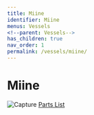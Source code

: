 ```yaml
---
title: Miine
identifier: Miine
menus: Vessels
<!--parent: Vessels-->
has_children: true
nav_order: 1
permalink: /vessels/miine/
---
```


# Miine
![Capture](https://user-images.githubusercontent.com/34051815/117881188-cca4ff00-b25d-11eb-89a7-99dc7dc05a49.PNG)
[Parts List](https://docs.google.com/spreadsheets/d/1F3LsIiIhyAXLLd5qvvUuTWeMHtbfOJNRmIiKjp0KWzc/edit#gid=1891046408)
